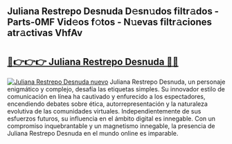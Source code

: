## Juliana Restrepo Desnuda D𝚎sn𝚞dos filtr𝚊dos - Parts-0MF Vid𝚎os f𝚘tos - N𝚞evas filtr𝚊ciones atr𝚊ctivas VhfAv

# <h2><a href="http://mbdpuw.tromn.icu/?c=Juliana+Restrepo+Desnuda">🔗👉👉👉 Juliana Restrepo Desnuda 🔗🔗</a></h2>

[![Juliana Restrepo Desnuda nuevo](https://i.imgur.com/pEAQMta.gif)](http://mbdpuw.tromn.icu/?c=Juliana+Restrepo+Desnuda)
Juliana Restrepo Desnuda, un personaje enigmático y complejo, desafía las etiquetas simples. Su innovador estilo de comunicación en línea ha cautivado y enfurecido a los espectadores, encendiendo debates sobre ética, autorrepresentación y la naturaleza evolutiva de las comunidades virtuales. Independientemente de sus esfuerzos futuros, su influencia en el ámbito digital es innegable. Con un compromiso inquebrantable y un magnetismo innegable, la presencia de Juliana Restrepo Desnuda en el mundo online es imparable.
